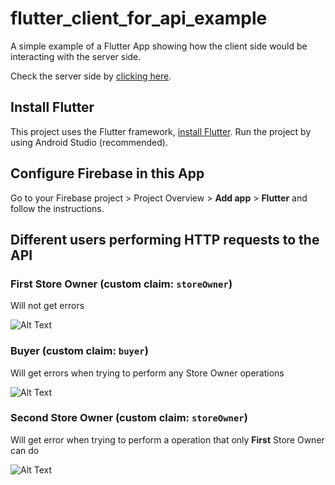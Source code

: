 # flutter_client_for_api_example

A simple example of a Flutter App showing
how the client side would be interacting with the server side.

Check the server side by [clicking here](https://github.com/WiseTap/internal-api-example-firebase-nodejs).

## Install Flutter
This project uses the Flutter framework, [install Flutter](https://docs.flutter.dev/get-started/install).
Run the project by using Android Studio (recommended).

## Configure Firebase in this App
Go to your Firebase project > Project Overview > **Add app** > **Flutter**
and follow the instructions.

## Different users performing HTTP requests to the API

### First Store Owner (custom claim: `storeOwner`)
Will not get errors

![Alt Text](gifs/store-owner-1.gif)

### Buyer (custom claim: `buyer`)
Will get errors when trying to perform any Store Owner operations

![Alt Text](gifs/buyer.gif)

### Second Store Owner (custom claim: `storeOwner`)
Will get error when trying to perform a operation that only **First** Store Owner can do

![Alt Text](gifs/store-owner-2.gif)

